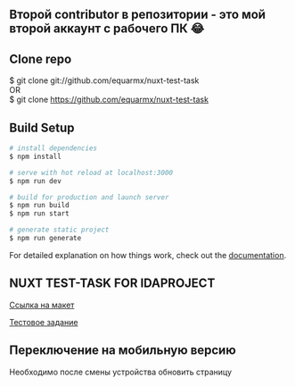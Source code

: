 ## Второй contributor в репозитории - это мой второй аккаунт с рабочего ПК 😂

## Clone repo

$ git clone git://github.com/equarmx/nuxt-test-task <br />
OR <br />
$ git clone https://github.com/equarmx/nuxt-test-task


## Build Setup

```bash
# install dependencies
$ npm install

# serve with hot reload at localhost:3000
$ npm run dev

# build for production and launch server
$ npm run build
$ npm run start

# generate static project
$ npm run generate
```

For detailed explanation on how things work, check out the [documentation](https://nuxtjs.org).


## NUXT TEST-TASK FOR IDAPROJECT


[Ссылка на макет](https://www.figma.com/file/kIuVw6nSk218pi9iE98iq5/Junior-frontend-developer-test?node-id=0%3A1)

[Тестовое задание](https://frontend-test.idalite.com/)

## Переключение на мобильную версию

Необходимо после смены устройства обновить страницу

